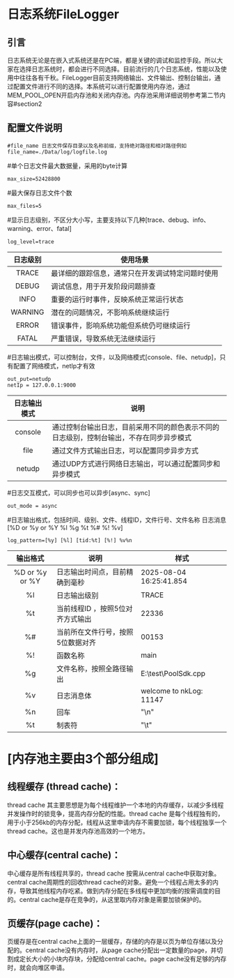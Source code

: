 # 日志系统FileLogger
## 引言
日志系统无论是在嵌入式系统还是在PC端，都是关键的调试和监控手段。所以大家在选择日志系统时，都会进行不同选择。目前流行的几个日志系统，性能以及使用中往往各有千秋。FileLogger目前支持网络输出、文件输出、控制台输出，通过配置文件进行不同的选择。本系统可以进行配置使用内存池，通过MEM_POOL_OPEN开启内存池和关闭内存池。内存池采用详细说明参考第二节内容#section2
## 配置文件说明
```
#file_name 日志文件保存目录以及名称前缀，支持绝对路径和相对路径例如
file_name=./Data/log/logfile.log
```
#单个日志文件最大数据量，采用的byte计算
```
max_size=52428800
```
#最大保存日志文件个数
```
max_files=5
```
#显示日志级别，不区分大小写，主要支持以下几种[trace、debug、info、warning、error、fatal] 
```
log_level=trace
```
| 日志级别 | 使用场景|
|:----:|------|
| TRACE | 最详细的跟踪信息，通常只在开发调试特定问题时使用 |
| DEBUG | 调试信息，用于开发阶段问题排查 |
| INFO | 重要的运行时事件，反映系统正常运行状态 |
| WARNING | 潜在的问题情况，不影响系统继续运行 |
| ERROR | 错误事件，影响系统功能但系统仍可继续运行 |
| FATAL | 严重错误，导致系统无法继续运行 |

#日志输出模式，可以控制台，文件，以及网络模式[console、file、netudp]，只有配置了网络模式，netIp才有效
```
out_put=netudp
netIp = 127.0.0.1:9000
```
| 日志输出模式 | 说明| 
|:----:|------|
| console | 通过控制台输出日志，目前采用不同的颜色表示不同的日志级别，控制台输出，不存在同步异步模式 |
| file | 通过文件方式输出日志，可以配置同步异步方式 | 
| netudp | 通过UDP方式进行网络日志输出，可以通过配置同步和异步模式|  

#日志交互模式，可以同步也可以异步[async、sync]
```
out_mode = async
```
#日志输出格式，包括时间、级别、文件、线程ID，文件行号、文件名称 日志消息[%D or %y or %Y  %l %g %t %#  %! %v]
```
log_pattern=[%y] [%l] [tid:%t] [%!] %v%n
```
| 输出格式 | 说明| 样式|
|:----:|------|------|
| %D or %y or %Y | 日志输出时间点，目前精确到毫秒 |2025-08-04 16:25:41.854|
| %l | 日志输出级别 | TRACE|
| %t | 当前线程ID ，按照5位对齐方式输出| 22336| 
| %# | 当前所在文件行号，按照5位数据对齐 | 00153|
| %! | 函数名称 | main|
| %g | 文件名称，按照全路径输出 |  E:\test\PoolSdk.cpp|
| %v | 日志消息体 | welcome to nkLog: 11147|
| %n | 回车 | "\n"|
| %t | 制表符 | "\t"|

# [内存池主要由3个部分组成] <a id="section2"></a>

## 线程缓存 (thread cache)：

thread cache 其主要思想是为每个线程维护一个本地的内存缓存，以减少多线程并发操作时的锁竞争，提高内存分配的性能。thread cache 是每个线程独有的，用于小于256kb的内存分配，线程从这里申请内存不需要加锁，每个线程独享一个thread cache。这也是并发内存池高效的一个地方。

## 中心缓存(central cache)：
中心缓存是所有线程共享的，thread cache 按需从central cache中获取对象。central cache周期性的回收thread cache的对象。避免一个线程占用太多的内存，导致其他线程内存吃紧。做到内存分配在多线程中更加均衡的按需调度的目的。central cache是存在竞争的，从这里取内存对象是需要加锁保护的。

## 页缓存(page cache)：

页缓存是在central cache上面的一层缓存，存储的内存是以页为单位存储以及分配的。central cache没有内存时，从page cache分配出一定数量的page，并切割成定长大小的小块内存块，分配给central cache。page cache没有足够的内存时，就会向堆区申请。
